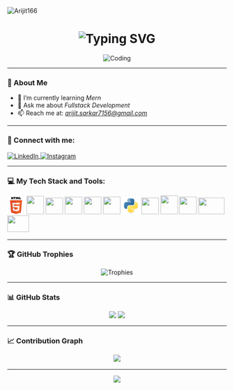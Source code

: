 <p align="left"> 
  <img src="https://komarev.com/ghpvc/?username=Arijit166&label=Profile%20views&color=0e75b6&style=flat" alt="Arijit166" />
</p>

<h1 align="center">
  <img src="https://readme-typing-svg.demolab.com?font=Fira+Code&weight=600&size=30&duration=3000&pause=1000&color=00FF00&center=true&vCenter=true&width=500&height=50&lines=%F0%9F%91%8B+Hey+developers!;I'm+Arijit+Sarkar" alt="Typing SVG" />
</h1>

<p align="center">
  <img alt="Coding" width="400" src="https://gifdb.com/images/high/animated-man-computer-coding-nae6mec378lsg1i3.webp">
</p>

---

### 🌱 About Me

- 🌱 I’m currently learning *Mern*
- 💬 Ask me about *Fullstack Development*
- 📫 Reach me at: *arijit.sarkar7156@gmail.com*

---

### 🤝 Connect with me:

<p align="left">
  <a href="https://www.linkedin.com/in/arijit-sarkar-57738a354/" target="blank">
    <img align="center" src="https://raw.githubusercontent.com/rahuldkjain/github-profile-readme-generator/master/src/images/icons/Social/linked-in-alt.svg" alt="LinkedIn" height="30" width="40" />
  </a>
  <a href="https://www.instagram.com/arijit_sarkar07?igsh=bnQ4MGZ2ajYxb2sz" target="blank">
    <img align="center" src="https://upload.wikimedia.org/wikipedia/commons/thumb/e/e7/Instagram_logo_2016.svg/768px-Instagram_logo_2016.svg.png" alt="Instagram" height="30" width="30"/>
  </a>
</p>

---

### 💻 My Tech Stack and Tools:

<p align="left">
  <a href="https://www.w3.org/html/" target="_blank"><img src="https://raw.githubusercontent.com/devicons/devicon/master/icons/html5/html5-original-wordmark.svg" width="40" height="40"/></a>
  <a href="https://www.w3.org" target="_blank"><img src="https://tse3.mm.bing.net/th?id=OIP.t8LlCJIKEWi5TeqGdfoxHQHaJ3&pid=Api&P=0&h=180" width="40" height="42"/></a>
  <a href="https://tailwindcss.com" target="_blank"><img src="https://tse1.mm.bing.net/th?id=OIP.GdUWbrVtbNezIRl6jg_ymAHaEh&pid=Api&P=0&h=180" width="40" height="38"/></a>
  <a href="https://www.javascript.com" target="_blank"><img src="https://tse4.mm.bing.net/th?id=OIP.Oag0dh4MINdG_qxOzJMoiwHaIB&pid=Api&P=0&h=180" width="40" height="40"/></a>
  <a href="https://www.cprogramming.com" target="_blank"><img src="https://up.yimg.com/ib/th?id=OIP.-wK8kSbegCP7kdE8hVjRCQHaHk&pid=Api&rs=1&c=1&qlt=95&w=121&h=124" width="40" height="40"/></a>
  <a href="https://www.mysql.com" target="_blank"><img src="https://www.vhv.rs/dpng/d/543-5438423_mysql-logo-hd-png-download.png" width="40" height="40"/></a>
  <a href="https://www.python.org" target="_blank"><img src="https://raw.githubusercontent.com/devicons/devicon/master/icons/python/python-original.svg" width="40" height="40"/></a>
  <a href="https://code.visualstudio.com" target="_blank"><img src="https://tse1.mm.bing.net/th?id=OIP.ORnlsvc38UKkWSEyDmZjggHaHa&pid=Api&P=0&h=180" width="40" height="38"/></a>
  <a href="https://github.com" target="_blank"><img src="https://github.githubassets.com/assets/GitHub-Mark-ea2971cee799.png" width="40" height="43"/></a>
  <a href="https://nodejs.org" target="_blank"><img src="https://sp.yimg.com/ib/th?id=OIP.e_X0lPfFAgpZayzDVy8-vwHaHa&pid=Api&w=148&h=148&c=7&dpr=2&rs=1" width="40" height="40"/></a>
  <a href="https://expressjs.com" target="_blank"><img src="https://tse1.mm.bing.net/th?id=OIP.zjD1ZJWXWfgymLgx3dqcLAHaEK&pid=Api&P=0&h=180" width="60" height="38"/></a>
  <a href="https://ejs.co" target="_blank"><img src="https://static.vecteezy.com/system/resources/previews/008/942/398/non_2x/ejs-logo-ejs-letter-ejs-letter-logo-design-initials-ejs-logo-linked-with-circle-and-uppercase-monogram-logo-ejs-typography-for-technology-business-and-real-estate-brand-vector.jpg" width="50" height="38"/></a>
</p>

---

### 🏆 GitHub Trophies

<p align="center">
  <img src="https://github-profile-trophy.vercel.app/?username=Arijit166&theme=onedark" alt="Trophies"/>
</p>

---

### 📊 GitHub Stats

<p align="center">
  <img width="47%" src="https://github-readme-stats.vercel.app/api?username=Arijit166&show_icons=true&count_private=true&theme=radical" />
  <img width="47%" src="https://github-readme-stats.vercel.app/api/top-langs/?username=Arijit166&layout=compact&theme=highcontrast" />
</p>

---

### 📈 Contribution Graph

<p align="center">
  <img src="https://github-readme-activity-graph.vercel.app/graph?username=Arijit166&theme=react-dark" />
</p>

---


<p align="center">
  <img src="https://media.giphy.com/media/3o85xwxr06YNoFdSbm/giphy.gif" width="300">
</p>

